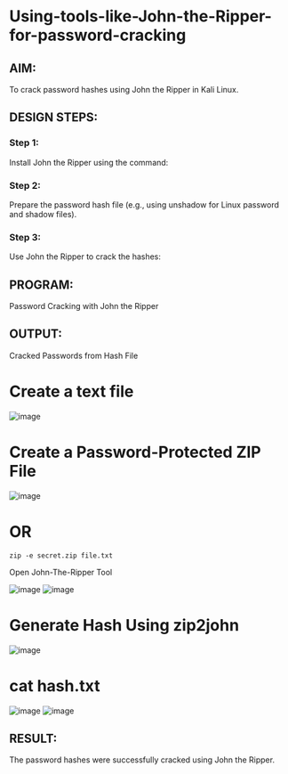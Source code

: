 # Using-tools-like-John-the-Ripper-for-password-cracking
## AIM:
To crack password hashes using John the Ripper in Kali Linux.

## DESIGN STEPS:
### Step 1:
Install John the Ripper using the command:

### Step 2:
Prepare the password hash file (e.g., using unshadow for Linux password and shadow files).


### Step 3:
Use John the Ripper to crack the hashes:

## PROGRAM:
Password Cracking with John the Ripper

## OUTPUT:
Cracked Passwords from Hash File
# Create a text file 
![image](https://github.com/user-attachments/assets/ee78bdd6-6101-4dd4-86b7-b7c4be932a6b)
# Create a Password-Protected ZIP File 
![image](https://github.com/user-attachments/assets/882f8a80-1c83-4445-a945-6049a81ed018)
# OR
```
zip -e secret.zip file.txt
```
Open John-The-Ripper Tool


![image](https://github.com/user-attachments/assets/b908fead-fd4e-436d-b619-dc5cdf2982c5)
![image](https://github.com/user-attachments/assets/be4b6ac1-308d-482f-9cde-4ac30cb86735)
# Generate Hash Using zip2john
![image](https://github.com/user-attachments/assets/6cdb68b9-5b09-4f08-a06a-b6aafa7e02d7)
# cat hash.txt
![image](https://github.com/user-attachments/assets/40fa396c-295b-4274-9b10-2a43cbd62124)
![image](https://github.com/user-attachments/assets/5058b4e3-4215-4131-b79a-5274484d05ab)

## RESULT:
The password hashes were successfully cracked using John the Ripper.

